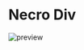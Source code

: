 # Necro Div
![preview](https://github.com/Nevesto/necro-div/assets/87545167/bc10372c-8c3e-464d-9d67-54a6c1104314)